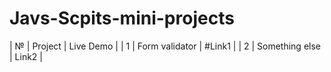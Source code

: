 # Javs-Scpits-mini-projects
| № | Project  | Live Demo  |
| 1 | Form validator | #Link1 |
| 2 | Something else | Link2 |
